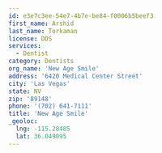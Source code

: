 ```yaml
---
id: e3e7c3ee-54e7-4b7e-be84-f0006b5beef3
first_name: Arshid
last_name: Torkaman
license: DDS
services:
  - Dentist
category: Dentists
org_name: 'New Age Smile'
address: '6420 Medical Center Street'
city: 'Las Vegas'
state: NV
zip: '89148'
phone: '(702) 641-7111'
title: 'New Age Smile'
_geoloc:
  lng: -115.28485
  lat: 36.049095
---
```


